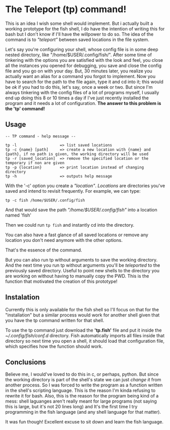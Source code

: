 # The Teleport (tp) command!
This is an idea I wish some shell would implement. But i actually built a working prototype for the fish shell, I do have the intention of writing this for bash but I don't know if I'll have the willpower to do so.
The idea of the command is to _"teleport"_ between saved locations in the file system.

Let's say you're configuring your shell, whose config file is in some deep nested directory, like "/home/$USER/.config/fish/". After some time of tinkering with the options you are satisfied with the look and feel, you close all the instances you opened for debugging, you save and close the config file and you go on with your day. But, 30 minutes later, you realize you actually want an alias for a command you forgot to implement. Now you have to search for the path to the file again, type it and cd into it; this would be _ok_ if you had to do this, let's say, once a week or two. But since I'm always tinkering with the config files of a lot of programs myself, I usually end up doing this 8 or 10 times a day if I've just recently installed the program and it needs a lot of configuration. **The answer to this problem is the 'tp' command!**

## Usage
```
-- TP command - help message --

tp -l                   => list saved locations
tp -c {name} [path]     => create a new location with {name} and {path}, if no path is given, the working directory will be used
tp -r [saved_location]  => remove the specified location or the temporary if non are given
tp -p {location}        => print location instead of changing directory
tp -h                   => outputs help message

```

With the '-c' option you create a _"location"_. _Locations_ are directories you've saved and intend to revisit frequently. For example, we can type:

```tp -c fish /home/$USER/.config/fish ```

And that would save the path _"/home/$USER/.config/fish"_ into a location named 'fish'

Then we could run ```tp fish``` and instantly cd into the directory.

You can also have a fast glance of all saved locations or remove any location you don't need anymore with the other options.

That's the essence of the command. 

But you can also run tp without arguments to save the working directory. And the next time you run tp without arguments you'll be _teleported_ to the previously saved directory. Useful to point new shells to the directory you are working on without having to manually copy the PWD. This is the function that motivated the creation of this prototype!

## Instalation
Currently this is only available for the fish shell so I'll focus on that for the "installation" but a similar process would work for another shell given that you have the tp command written for that shell.

To use the tp command just download the **'tp.fish'** file and put it inside the _~/.config/fish/conf.d_ directory. Fish automatically imports all files inside that directory so next time you open a shell, it should load that configuration file, which specifies how the function should work.

## Conclusions
Believe me, I would've loved to do this in c, or perhaps, python. But since the working directory is part of the shell's state we can just _change it_ from another process. So I was forced to write the program as a function written in the shell's scripting language. This is the reason I'm kinda refusing to rewrite it for bash. Also, this is the reason for the program being kind of a mess: shell laguanges aren't really meant for large programs (not saying this is large, but it's not 20 lines long) and It's the first time I try programming in the fish language (and any shell language for that matter).

It was fun though! Excellent excuse to sit down and learn the fish language.

